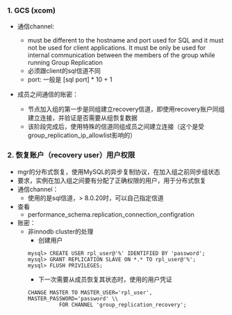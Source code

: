 ### 1. GCS (xcom)

- 通信channel:
  - must be different to the hostname and port used for SQL and it must not be used for client applications. It must be only be used for internal communication between the members of the group while running Group Replication
  - 必须跟client的sql信道不同
  - port: 一般是 [sql port] * 10 + 1

- 成员之间通信的账密：
  - 节点加入组的第一步是同组建立recovery信道，即使用recovery账户同组建立连接，并验证是否需要从组恢复数据
  - 该阶段完成后，使用特殊的信道同组成员之间建立连接（这个是受group_replication_ip_allowlist影响的）



### 2. 恢复账户（recovery user）用户权限

- mgr的分布式恢复，使用MySQL的异步复制协议，在加入组之前同步组状态
- 要求，实例在加入组之间要有分配了正确权限的用户，用于分布式恢复
- 通信channel：
  - 使用的是sql信道，> 8.0.20时，可以自己指定信道
- 查看
  - performance_schema.replication_connection_configration
- 账密：
  - 非innodb cluster的处理
    - 创建用户
    ```
    mysql> CREATE USER rpl_user@'%' IDENTIFIED BY 'password';
    mysql> GRANT REPLICATION SLAVE ON *.* TO rpl_user@'%';
    mysql> FLUSH PRIVILEGES;
    ```
    - 下一次需要从成员恢复其状态时，使用的用户凭证
    ```
    CHANGE MASTER TO MASTER_USER='rpl_user', MASTER_PASSWORD='password' \\
		      FOR CHANNEL 'group_replication_recovery';
    ```
